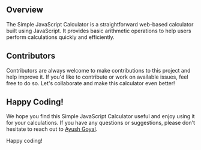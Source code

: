 ## Overview

The Simple JavaScript Calculator is a straightforward web-based calculator built using JavaScript. It provides basic arithmetic operations to help users perform calculations quickly and efficiently.

## Contributors

Contributors are always welcome to make contributions to this project and help improve it. If you'd like to contribute or work on available issues, feel free to do so. Let's collaborate and make this calculator even better!

## Happy Coding!

We hope you find this Simple JavaScript Calculator useful and enjoy using it for your calculations. If you have any questions or suggestions, please don't hesitate to reach out to [Ayush Goyal](https://aygo2332.github.io).

Happy coding!
